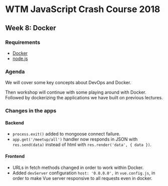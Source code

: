 # WTM JavaScript Crash Course 2018

## Week 8: Docker

### Requirements

- [Docker](https://www.docker.com/get-started)
- [node.js](https://nodejs.org/en/)

### Agenda

We will cover some key concepts about DevOps and Docker.

Then workshop will continue with some playing around with Docker. Followed by dockerizing the applications we have built on previous lectures.


### Changes in the apps

#### Backend

- `process.exit()` added to mongoose connect failure.
- `app.get('/meetup/all')` handler now responds in JSON with `res.send(data)` instead of html with `res.render('data', { data })`.

#### Frontend

- URLs in fetch methods changed in order to work within Docker.
- Added `devServer` configuration `host: '0.0.0.0',` in `vue.config.js`, in order to make Vue server responsive to all requests even in docker.
